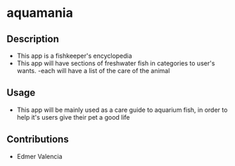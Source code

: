 # aquamania

## Description
- This app is a fishkeeper's encyclopedia
- This app will have sections of freshwater fish in categories to user's wants.
-each will have a list of the care of the animal

## Usage
- This app will be mainly used as a care guide to aquarium fish, in order to help it's users give their pet a good life

## Contributions
- Edmer Valencia

  
